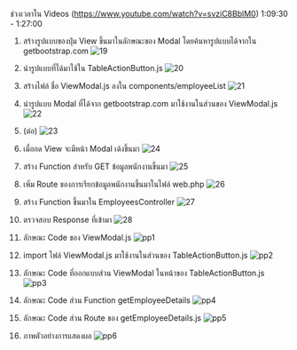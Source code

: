ช่วงเวลาใน Videos (https://www.youtube.com/watch?v=svziC8BblM0) 1:09:30 - 1:27:00

1. สร้างรูปแบบของปุ่ม View ขึ้นมาในลักษณะของ Modal โดยค้นหารูปแบบได้จากใน getbootstrap.com
![19](https://user-images.githubusercontent.com/69668143/164050571-23fe892b-ac7b-4065-bbac-2136ac748e22.png)

2. นำรูปแบบที่ได้มาใช้ใน TableActionButton.js 
![20](https://user-images.githubusercontent.com/69668143/164050600-554a4ee8-a524-4b55-b3f3-b06df50008bb.png)

3. สร้างไฟล์ ชื่อ ViewModal.js ลงใน components/employeeList
![21](https://user-images.githubusercontent.com/69668143/164050618-478bd77e-1248-417f-b7e7-2f97c4d9f508.png)

4. นำรูปแบบ Modal ที่ได้จาก getbootstrap.com มาใช้งานในส่วนของ ViewModal.js
![22](https://user-images.githubusercontent.com/69668143/164050660-e3f59a89-35e9-475d-a4f1-de6cb08a57c4.png)

5. (ต่อ)
![23](https://user-images.githubusercontent.com/69668143/164050678-3beebb19-02f8-42bc-bd67-97d14e53016c.png)

6. เมื่อกด View จะมีหน้า Modal เด้งขึ้นมา
![24](https://user-images.githubusercotent.com/69668143/164050699-4d071098-363a-4128-b972-54c880e89827.png)

7. สร้าง Function สำหรับ GET ข้อมูลพนักงานขึ้นมา
![25](https://user-images.githubusercontent.com/69668143/164050737-c8c01676-69ed-4abd-8649-e680e242941d.png)

8. เพิ่ม Route ของการเรียกข้อมูลพนักงานขึ้นมาในไฟล์ web.php
![26](https://user-images.githubusercontent.com/69668143/164050776-121b5cb2-25a2-4042-a60d-6b3f0ea566f3.png)

9. สร้าง Function ขึ้นมาใน EmployeesController
![27](https://user-images.githubusercontent.com/69668143/164050801-c2405e47-1e7c-49f3-ab56-0f8cfab2456e.png)

10. ตรวจสอบ Response ที่เข้ามา
![28](https://user-images.githubusercontent.com/69668143/164050851-4e09f736-5205-45cf-8873-025a813cb430.png)

11. ลักษณะ Code ของ ViewModal.js 
![pp1](https://user-images.githubusercontent.com/69668143/164055998-f19a6cc9-0c5a-4b9a-8bc6-8133f98e5eb2.jpeg)

12. import ไฟล์ ViewModal.js มาใช้งานในส่วนของ TableActionButton.js
![pp2](https://user-images.githubusercontent.com/69668143/164056120-cd92154e-efcb-4f57-b9bb-e946adbcbe14.jpeg)

13. ลักษณะ Code ที่ออกแบบส่วน ViewModal ในหน้าของ TableActionButton.js
![pp3](https://user-images.githubusercontent.com/69668143/164056155-984f3a74-1694-40f5-8947-4ab456850522.jpeg)

14. ลักษณะ Code ส่วน Function getEmployeeDetails
![pp4](https://user-images.githubusercontent.com/69668143/164056184-851ac858-36a0-4be5-a40a-a1eac01a7268.jpeg)

15. ลักษณะ Code ส่วน Route ของ getEmployeeDetails.js
![pp5](https://user-images.githubusercontent.com/69668143/164056226-43774c45-17ed-4d87-86c1-19350598f13e.jpeg)

16. ภาพตัวอย่างการแสดงผล
![pp6](https://user-images.githubusercontent.com/69668143/164056288-26bf83d5-4c71-4de2-96b5-2e1b86c8e457.jpeg)

